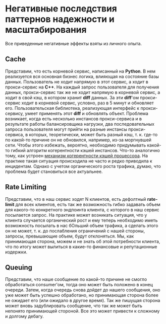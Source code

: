 # Негативные последствия паттернов надежности и масштабирования
Все приведенные негативные эффекты взяты из личного опыта.

## Cache
Представим, что есть корневой сервис, написанный на **Python**. В нем реализуется вся основная бизнес логика, влияющая на 
состояние базы данных. Пользователь не ходит напрямую в этот сервис, а ходит в прокси-сервис на **С++**. 
На каждый запрос пользователя для получения данных, прокси-сервис так же не ходит напрямую в корневой сервис, а ходит 
в свой кэш, в котором хранит **diff** данных. За эти **diff**'ом прокси-сервис ходит в корневой сервис, условно, раз в 5 минут и
обновляет его. Пользовательская библиотека, реализующая интерфейс к прокси-сервису, умеет применять этот **diff** 
и обновлять объект. Проблема возникает, когда есть несколько инстансов прокси-сервиса и в результате работы балансировщика нагрузки,
два последовательных запроса пользователя могут прийти на разные инстансы прокси-сервиса, в которых, теоретически, может быть разный кэш, 
т. к. где-то по какой-то причине он не обновился, например, из-за моргнувшей сети. Чтобы этого избежать, вероятно, 
необходимо придумывать какой-то гибкий алгоритм когерентности кэшей инстансов. Что-то аналогично тому, как устроен [механизм когерентности 
кэшей процессора](https://ru.wikipedia.org/wiki/Когерентность_кэша). На практике такая ситуация происходила не часто и редко
приводила к инцидентам. Однако с учетом органического роста трафика, думаю, что проблема будет становиться все актуальнее.


## Rate Limiting
Представим, что в наш сервис ходят N клиентов, есть дефолтный **rate-limit** для всех клиентов, есть так же возможность гибко
задавать объем для какого-то конкретного эндпоинта клиента, с которого в наш сервис посылается запрос. 
На практике может возникать ситуация, что у клиента случается органический рост и ему теперь необходимо иметь возможность посылать в 
нас бОльший объем трафика, а сделать этого он не может, т. к. до послабления ограничений с нашей стороны, 
запросы, превышающие объем, будут отклоняться. Мы, как принимающая сторона, можем и не знать об этой потребности клиента, что по итогу
может вылиться в какие-то финансовые и репутационные издержки.


## Queuing
Представим, что наше сообщение по какой-то причине не смогло обработаться consumer'ом, тогда оно может быть положено в конец очереди.
Затем, когда очередь снова дойдет до нашего сообщения, оно уже может быть успешно обработано, но принимающая сторона более не ожидает его
(или ожидало в другое время). Так же пишущая сторона может вновь задублировать сообщение, что так же может быть непонято принимающей стороной.
Все это может привести к сложному и долгому дебагу. 